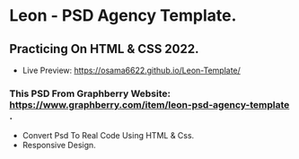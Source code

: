 # Leon - PSD Agency Template. 
## Practicing On HTML & CSS 2022.


- Live Preview: https://osama6622.github.io/Leon-Template/

### This PSD From Graphberry Website: https://www.graphberry.com/item/leon-psd-agency-template .

- Convert Psd To Real Code Using HTML & Css.
- Responsive Design.

